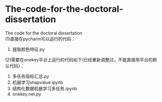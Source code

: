 # The-code-for-the-doctoral-dissertation
The code for the doctoral dissertation  
(1)直接在pycharm可以运行的代码：
1. 提取颜色特征.py  

(2)需要在onekey平台上运行的代码如下(已经重新调整过，不能直接用平台的默认代码）：
1. 多任务指标汇总.py  
2. 机器学习shapvalue.ipynb  
3. 结构化数据机器学习多任务.ipynb
4. onekey.net.py  
